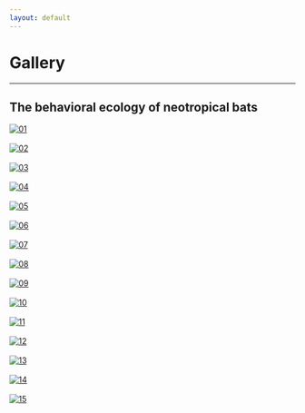 ```yaml
---
layout: default
---
```

# Gallery
---

## The behavioral ecology of neotropical bats

<div class="responsive">
  <div class="gallery">
    <a target="_blank" href="01_IMG_2563.jpg">
      <img src="/assets/photos/chiroptology/01_IMG_2563.jpg" alt="01">
    </a>
  </div>
</div>
<br> 
<div class="responsive">
  <div class="gallery">
    <a target="_blank" href="02_IMG_2547.JPG">
      <img src="/assets/photos/chiroptology/02_IMG_2547.JPG" alt="02">
    </a>
  </div>
</div>
<br> 
<div class="responsive">
  <div class="gallery">
    <a target="_blank" href="03_IMG_5306.JPG">
      <img src="/assets/photos/chiroptology/03_IMG_5306.JPG" alt="03">
    </a>
  </div>
</div>
<br> 
<div class="responsive">
  <div class="gallery">
    <a target="_blank" href="04_IMG_2406.JPG">
      <img src="/assets/photos/chiroptology/04_IMG_2406.JPG" alt="04">
    </a>
  </div>
</div>
<br> 
<div class="responsive">
  <div class="gallery">
    <a target="_blank" href="05_IMG_1995.JPG">
      <img src="/assets/photos/chiroptology/05_IMG_1995.JPG" alt="05">
    </a>
  </div>
</div>
<br> 
<div class="responsive">
  <div class="gallery">
    <a target="_blank" href="06_P1012854.JPG">
      <img src="/assets/photos/chiroptology/06_P1012854.JPG" alt="06">
    </a>
  </div>
</div>
<br> 
<div class="responsive">
  <div class="gallery">
    <a target="_blank" href="07_P1012904.JPG">
      <img src="/assets/photos/chiroptology/07_P1012904.JPG" alt="07">
    </a>
  </div>
</div>
<br> 
<div class="responsive">
  <div class="gallery">
    <a target="_blank" href="08_37499008_Unknown.JPG">
      <img src="/assets/photos/chiroptology/08_37499008_Unknown.JPG" alt="08">
    </a>
  </div>
</div>
<br> 
<div class="responsive">
  <div class="gallery">
    <a target="_blank" href="09_IMG_1747.JPG">
      <img src="/assets/photos/chiroptology/09_IMG_1747.JPG" alt="09">
    </a>
  </div>
</div>
<br> 
<div class="responsive">
  <div class="gallery">
    <a target="_blank" href="10_IMG_3159.JPG">
      <img src="/assets/photos/chiroptology/10_IMG_3159.JPG" alt="10">
    </a>
  </div>
</div>
<br> 
<div class="responsive">
  <div class="gallery">
    <a target="_blank" href="11_IMG_5163.JPG">
      <img src="/assets/photos/chiroptology/11_IMG_5163.JPG" alt="11">
    </a>
  </div>
</div>
<br> 
<div class="responsive">
  <div class="gallery">
    <a target="_blank" href="12_IMG_0363.JPG">
      <img src="/assets/photos/chiroptology/12_IMG_0363.JPG" alt="12">
    </a>
  </div>
</div>
<br> 
<div class="responsive">
  <div class="gallery">
    <a target="_blank" href="13_IMG_2666.JPG">
      <img src="/assets/photos/chiroptology/13_IMG_2666.JPG" alt="13">
    </a>
  </div>
</div>
<br> 
<div class="responsive">
  <div class="gallery">
    <a target="_blank" href="14_IMG_1759.JPG">
      <img src="/assets/photos/chiroptology/14_IMG_1759.JPG" alt="14">
    </a>
  </div>
</div>
<br> 
<div class="responsive">
  <div class="gallery">
    <a target="_blank" href="15_IMG_5222.JPG">
      <img src="/assets/photos/chiroptology/15_IMG_5222.JPG" alt="15">
    </a>
  </div>
</div>
<br> 
<div class="clearfix"></div>
